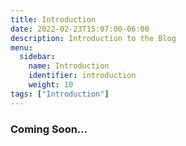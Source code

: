 ```yaml
---
title: Introduction
date: 2022-02-23T15:07:00-06:00
description: Introduction to the Blog
menu:
  sidebar:
    name: Introduction
    identifier: introduction
    weight: 10
tags: ["Introduction"]
---
```


### Coming Soon...